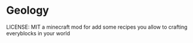 # Geology
LICENSE: MIT
a minecraft mod for add some recipes
you allow to crafting everyblocks in your world
